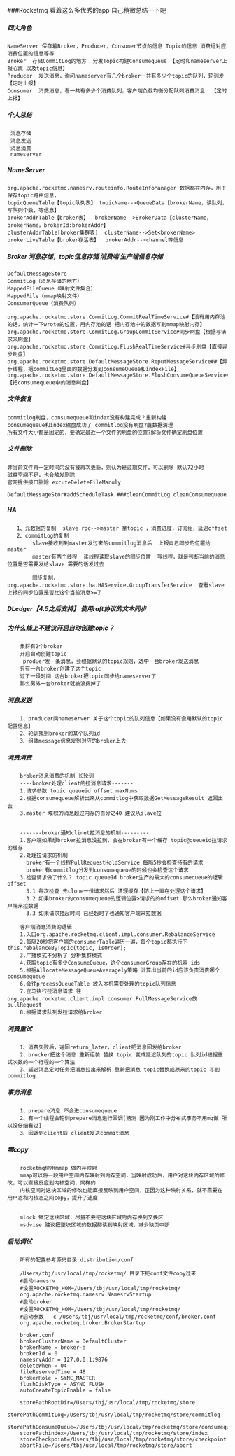 ###Rocketmq 看着这么多优秀的app 自己稍微总结一下吧

##### 四大角色 
    NameServer 保存着Broker，Producer，Consumer节点的信息 Topic的信息 消费组对应消费位置的信息等等
    Broker  存储CommitLog的地方  分发Topic构建Consumequeue 【定时和nameserver上报心跳 以及topic信息】
    Producer  发送消息，询问nameserver有几个broker一共有多少个topic的队列，轮训发 【定时上报】
    Consumer  消费消息，看一共有多少个消费队列，客户端负载均衡分配队列消费消息  【定时上报】
     
     
##### 个人总结
     消息存储
     消息发送
     消息消费
     nameserver

##### NameServer
	org.apache.rocketmq.namesrv.routeinfo.RouteInfoManager 数据都在内存，用于保存topic路由信息，
	topicQueueTable【topic队列表】 topicName-->QueueData【brokerName，读队列，写队列个数，等信息】
    brokerAddrTable【broker表】  brokerName-->BrokerData【clusterName，brokerName，brokerId:brokerAddr】
    clusterAddrTable[broker集群表]  clusterName-->Set<brokerName>
    brokerLiveTable【broker存活表】  brokerAddr-->channel等信息

##### Broker 消息存储，topic信息存储 消费端 生产端信息存储
	DefaultMessageStore
	CommitLog（消息存储的地方）
	MappedFileQueue（映射文件集合）
	MappedFile（mmap映射文件）
	ConsumerQueue（消费队列）

	org.apache.rocketmq.store.CommitLog.CommitRealTimeService#【没有用内存池的话，统计一下wrote的位置，用内存池的话 把内存池中的数据写到mmap映射内存】
	org.apache.rocketmq.store.CommitLog.GroupCommitService#同步刷盘【根据写请求来刷盘】
	org.apache.rocketmq.store.CommitLog.FlushRealTimeService#异步刷盘【直接异步刷盘】
	org.apache.rocketmq.store.DefaultMessageStore.ReputMessageService##【异步线程，把commitLog里面的数据分发到consumeQueue和indexFile】
	org.apache.rocketmq.store.DefaultMessageStore.FlushConsumeQueueService#【把consumequeue中的消息刷盘】

##### 文件恢复
    commitlog刷盘，consumequeue和index没有构建完成？重新构建
    consumequeue和index输盘成功了 commitlog没有刷盘?脏数据清理
    所有文件大小都是固定的，要确定最近一个文件的刷盘的位置?解析文件确定刷盘位置
    
##### 文件删除
    非当前文件再一定时间内没有被再次更新，则认为是过期文件，可以删除 默认72小时
    磁盘空间不足，也会触发删除
    官网提供接口删除 excuteDeleteFileManuly
    
    DefaultMessageStor#addScheduleTask ###cleanCommitLog cleanComsumequeue
##### HA
       1、元数据的复制  slave rpc-->master 拿topic ，消费进度，订阅组，延迟offset
       2、commitLog的复制   
            slave接收到到master发过来的commitlog消息后  上报自己同步的位置给master
            master有两个线程  读线程读取slave的同步位置  写线程，就是判断当前的消息位置是否需要发给slave 需要的话发过去
            
            同步复制，org.apache.rocketmq.store.ha.HAService.GroupTransferService  查看slave上报的同步位置是否比这个当前消息>=了
            
##### DLedger【4.5之后支持】 使用raft协议的文本同步  
       
#####  为什么线上不建议开启自动创建topic？
        集群有2个broker
        开启自动创建topic
         produer发一条消息，会根据默认的topic规则，选中一台broker发送消息
        只有一台broker创建了这个topic
        过了一段时间 这台broker把topic同步给nameserver了
        那么另外一台broker就被浪费掉了

#####  消息发送
        1、producer问nameserver 关于这个topic的队列信息【如果没有会用默认的topic配置信息】
        2、轮训找到broker的某个队列id
        3、组装message信息发到对应的broker上去

#####  消费消费

        broker消息消费的机制 长轮训
        ----broker处理client的拉消息请求-------
        1.请求参数 topic queueid offset maxNums 
        2.根据consumequeue解析出来从commitlog中获取数据GetMessageResult 返回出去
        3.master 堆积的消息超过内存的百分之40 建议从slave拉
        
        
        -------broker通知clinet拉消息的机制---------
        1.客户端如果想broker拉消息没拉到，会在broker有一个缓存 topic@queueid拉请求的缓存
        2.处理拉请求的机制
          broker有一个线程PullRequestHoldService 每隔5秒会检查持有的请求
          broker有commitlog分发到consumequeue的时候也会检查这个请求
        3.检查请求做了什么？ topic queueId broker生产的最大的consumequeue的逻辑offset
          3.1 每次检查 先clone一份请求然后 清理缓存【防止一直在处理这个请求】
          3.2 如果broker的consumequeue的逻辑位置>请求的的offset 那么broker通知客户端来拉数据
          3.3 如果请求挂起时间 已经超时了也通知客户端来拉数据
          
        客户端消息消费的逻辑
        1.入口org.apache.rocketmq.client.impl.consumer.RebalanceService
        2.每隔20秒把客户端的consumerTable遍历一遍，每个topic都执行下 this.rebalanceByTopic(topic, isOrder);
        3.广播模式不分析了 分析集群模式
        4.获取topic有多少ConsumeQueue，这个consumerGroup存在的机器 ids
        5.根据AllocateMessageQueueAveragely策略 计算出当前的id应该负责消费哪个consumequeue
        6.会往processQueueTable 放入本机需要处理的topic队列信息
        7.立马执行拉消息请求 往org.apache.rocketmq.client.impl.consumer.PullMessageService放pullRequest
        8.根据请求队列发拉请求给broker

#####  消费重试
        1、消费失败后，返回return_later，client把消息回发给broker
        2、brocker把这个消息 重新组装 替换 topic 变成延迟队列的topic 队列id根据重试次数的一个行程的一个算法 
        3、延迟消息定时任务把消息拉出来解析 重新把消息 topic替换成原来的topic 写到commitlog

#####  事务消息
        1、prepare消息 不会进consumequeue
        2、有一个线程会轮训prepare消息进行回调[猜测 因为刚工作中分布式事务不用mq做 所以没仔细看过]
        3、回调到client后 client发送commit消息
       
##### 零copy
        rocketmq使用mmap 做内存映射 
        mmap可以将一段用户空间内存映射到内存空间，当映射成功后，用户对这块内存区域的修改，可以直接反应到内核空间，同样的
        内核空间对这块区域的修改也能直接反映到用户空间，正因为这种映射关系，就不需要在用户态和内核态之间copy，提升了速度
        
        
        mlock 锁定这块区域，尽量不要把这块区域的内存换到交换区
        msdvise 建议把整块区域的数据都读到映射区域，减少缺页中断
 
##### 启动调试
        所有的配置参考源码目录 distribution/conf

        /Users/tbj/usr/local/tmp/rocketmq/ 目录下把conf文件copy过来
        #启动namesrv
        #设置ROCKETMQ_HOM=/Users/tbj/usr/local/tmp/rocketmq/ 
        org.apache.rocketmq.namesrv.NamesrvStartup 
        #启动broker
        #设置ROCKETMQ_HOM=/Users/tbj/usr/local/tmp/rocketmq/ 
        #启动参数  -c /Users/tbj/usr/local/tmp/rocketmq/conf/broker.conf
        org.apache.rocketmq.broker.BrokerStartup  
        
        broker.conf
        brokerClusterName = DefaultCluster
        brokerName = broker-a
        brokerId = 0
        namesrvAddr = 127.0.0.1:9876
        deleteWhen = 04
        fileReservedTime = 48
        brokerRole = SYNC_MASTER
        flushDiskType = ASYNC_FLUSH
        autoCreateTopicEnable = false
        
        storePathRootDir=/Users/tbj/usr/local/tmp/rocketmq/store
        storePathCommitLog=/Users/tbj/usr/local/tmp/rocketmq/store/commitlog
        storePathConsumeQueue=/Users/tbj/usr/local/tmp/rocketmq/store/consumequeue
        storePathindex=/Users/tbj/usr/local/tmp/rocketmq/store/index
        storeCheckpoint=/Users/tbj/usr/local/tmp/rocketmq/store/checkpoint
        abortFile=/Users/tbj/usr/local/tmp/rocketmq/store/abort
        